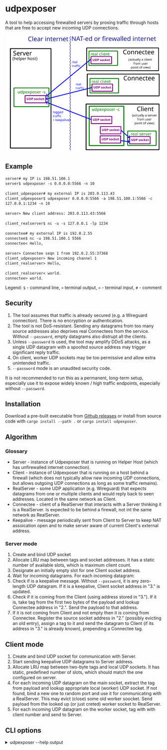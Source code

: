 # udpexposer

A tool to help accessing firewalled servers by proxing traffic through hosts that are free to accept new incoming UDP connections.

![Diagram](diagram.png)

## Example

```
server# my IP is 198.51.100.1
server$ udpexposer -s 0.0.0.0:5566 -n 10

client_udpexposer# my external IP is 203.0.113.43
client_udpexposer$ udpexposer 0.0.0.0:5566 -a 198.51.100.1:5566 -c 127.0.0.1:1234 -n 10

server> New client address: 203.0.113.43:5566

client_realserver$ nc -u -s 127.0.0.1 -lp 1234

connectee# my external IP is 192.0.2.55
connectee$ nc -u 198.51.100.1 5566
connectee< Hello,

server> Connectee seqn 1 from 192.0.2.55:37368
client_udpexposer> New incoming channel 1
client_realserver> Hello,

client_realserver< world.
connectee> world.
```

Legend: `$` - command line, `>` terminal output, `<` - terminal input, `#` - comment

## Security

1. The tool assumes that traffic is already secured (e.g. a Wireguard connection). There is no encryption or authentication.
2. The tool is not DoS-resistant. Sending any datagrams from too many source addresses also deprives real Connectees from the service. Without `--password`, empty datagrams also distrupt all the clients.
3. Unless `--password` is used, the tool may amplify DDoS attacks, as a single UDP datagram with a spoofed source address may trigger significant reply traffic.
4. On client, worker UDP sockets may be too permissive and allow extra unintended traffic.
5. `--password` mode is an unaudited security code.

It is not recommended to run this as a permanent, long-term setup, especially use it to expose widely known / high traffic endpoints, especially without `--password`.


## Installation

Download a pre-built executable from [Github releases](https://github.com/vi/udpexposer/releases) or install from source code with `cargo install --path .`  or `cargo install udpexposer`.

## Algorithm

### Glossary

* Server - instance of Udpexposer that is running on Helper Host (which has unfirewalled internet connection).
* Client - instance of Udpexposer that is running on a host behind a firewall (which does not typically allow new incoming UDP connections, but allows outgoing UDP connections as long as some traffic remains).
* RealServer - some UDP application (e.g. Wireguard) that expects datagrams from one or multiple clients and would reply back to seen addresses. Located in the same network as Client.
* Connectee - client of a RealServer that interacts with a Server thinking it is a RealServer. Is expected to be behind a firewall, not int the same network as RealServer.
* Keepalive - message periodically sent from Client to Server to keep NAT assoication open and to make server aware of current Client's external address.

### Server mode

1. Create and bind UDP socket
2. Allocate LRU map between tags and socket addresses. It has a static number of available slots, which is maximum client count.
3. Designate an initially empty slot for one Client socket address.
4. Wait for incoming datagrams. For each incoming datagram:
5. Check if is a keepalive message. Without `--password`, it is any zero-length UDP datagram. If it is a keepalive, Client socket address in "3." is updated.
6. Check if it is coming from the Client (using address stored in "3."). If it is, take tag from the first two bytes of the payload and lookup Connectee address in "2.". Send the payload to that address.
7. If it is not coming from Client and not empty then it is coming from Connectee. Register the source socket address in "2." (possibly evicting an old entry), assign a tag to it and send the datagram to Client (if its address in "3." is already known), prepending a Connectee tag.

## Client mode

1. Create and bind UDP socket for communication with Server.
2. Start sending keepalive UDP datagrams to Server address.
3. Allocate LRU map between two-byte tags and local UDP sockets. It has static, predefined number of slots, which should match the one configured on server.
4. For each incoming UDP datagram on the main socket, extract the tag from payload and lookup appropriate local (worker) UDP socket. If not found, bind a new one to random port and use it for communicating with a RealServer. This may evict (close) some old worker soocket. Send payload from the looked up (or just creted) worker socket to RealServer.
5. For each incoming UDP datagram on the worker socket, tag with with client number and send to Server.


## CLI options

<details><summary> udpexposer --help output</summary>

```
Usage: udpexposer <listen_addr> [-c <local-connect-addr>] [-a <server-addr>] [-s] [-n <max-clients>] [-i <ping-interval-ms>] [-P <password>]

Expose UDP port externally using helper hosts

Positional Arguments:
  listen_addr       UDP socket address to bind to

Options:
  -c, --local-connect-addr
                    client mode: expose specified UDP socket
  -a, --server-addr client mode: use specified server
  -s, --server-mode server mode
  -n, --max-clients maximum number of clients (LRU-style)
  -i, --ping-interval-ms
                    for client mode, keepalive interval
  -P, --password    pre-shared key / password to protect server against
                    unsolicited clients
  --help, help      display usage information

```
</details>
